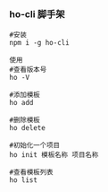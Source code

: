 ### ho-cli 脚手架
```
#安装
npm i -g ho-cli

使用
#查看版本号
ho -V

#添加模板
ho add

#删除模板
ho delete

#初始化一个项目
ho init 模板名称 项目名称

#查看模板列表
ho list
```
